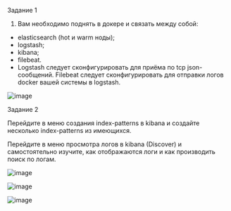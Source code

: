 Задание 1

1. Вам необходимо поднять в докере и связать между собой:

- elasticsearch (hot и warm ноды);
- logstash;
- kibana;
- filebeat.
- Logstash следует сконфигурировать для приёма по tcp json-сообщений. Filebeat следует сконфигурировать для отправки логов docker вашей системы в logstash.

![image](https://github.com/Belovant/10-mon/assets/107868869/22b65268-d86c-44c3-a7bc-6c3f21a25ec3)

Задание 2

Перейдите в меню создания index-patterns в kibana и создайте несколько index-patterns из имеющихся.

Перейдите в меню просмотра логов в kibana (Discover) и самостоятельно изучите, как отображаются логи и как производить поиск по логам.

![image](https://github.com/Belovant/10-mon/assets/107868869/2c072b6d-c106-40ac-ae61-37e6523ec58d)

![image](https://github.com/Belovant/10-mon/assets/107868869/d123fa1b-3aee-4fc6-aa6c-08863f8d1673)

![image](https://github.com/Belovant/10-mon/assets/107868869/c232a2ec-9dc5-4c1f-876c-cee8aa9d3bdb)

